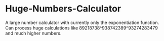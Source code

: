 # Huge-Numbers-Calculator
A large number calculator with currently only the exponentiation function. Can process huge calculations like 89218738^938742389^93274283479 and much higher numbers.
